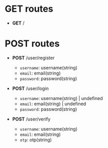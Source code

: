 # GET routes
* **GET** /

# POST routes
* **POST** /user/register
	- `username`: username(string)
	- `email`: email(string)
	- `password`: password(string)

* **POST** /user/login
	- `username`: username(string) | undefined
	- `email`: email(string) | undefined
	- `password`: password(string)

* **POST** /user/verify
	- `username`: username(string)
	- `email`: email(string)
	- `otp`: otp(string)

